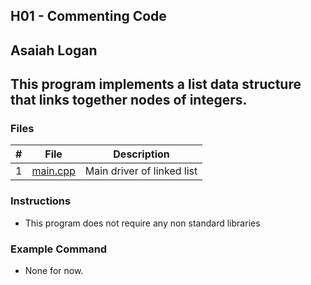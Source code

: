 ## H01 - Commenting Code
 
## Asaiah Logan
 
## This program implements a list data structure that links together nodes of integers.

### Files

|   #   | File            | Description                    |
| :---: | --------------- | -------------------------------|
|   1   | [main.cpp](https://github.com/asaiahL9/2143-OOP-logan/blob/master/Assignments/H01/main.cpp)        | Main driver of linked list     |
### Instructions

- This program does not require any non standard libraries

### Example Command

- None for now.
